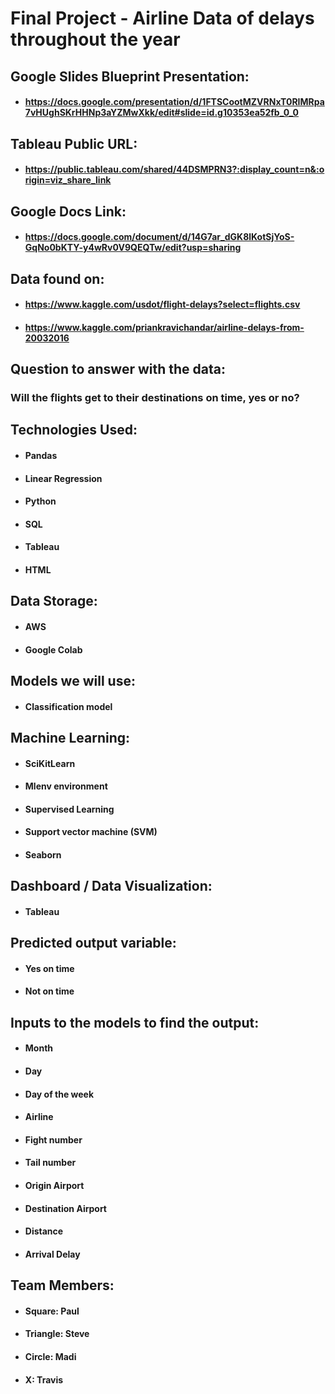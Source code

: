 # Final Project - Airline Data of delays throughout the year
## Google Slides Blueprint Presentation:
- #### https://docs.google.com/presentation/d/1FTSCootMZVRNxT0RIMRpa7vHUghSKrHHNp3aYZMwXkk/edit#slide=id.g10353ea52fb_0_0
## Tableau Public URL:
- #### https://public.tableau.com/shared/44DSMPRN3?:display_count=n&:origin=viz_share_link
## Google Docs Link:
- #### https://docs.google.com/document/d/14G7ar_dGK8lKotSjYoS-GqNo0bKTY-y4wRv0V9QEQTw/edit?usp=sharing
## Data found on:
- #### https://www.kaggle.com/usdot/flight-delays?select=flights.csv
- #### https://www.kaggle.com/priankravichandar/airline-delays-from-20032016
## Question to answer with the data:
### Will the flights get to their destinations on time, yes or no?
## Technologies Used:
- #### Pandas
- #### Linear Regression
- #### Python
- #### SQL
- #### Tableau
- #### HTML
## Data Storage:
- #### AWS
- #### Google Colab
## Models we will use:
- #### Classification model
## Machine Learning:
- #### SciKitLearn
- #### Mlenv environment
- #### Supervised Learning
- #### Support vector machine (SVM)
- #### Seaborn
## Dashboard / Data Visualization:
- #### Tableau
## Predicted output variable:
- #### Yes on time
- #### Not on time
## Inputs to the models to find the output:
- #### Month
- #### Day
- #### Day of the week
- #### Airline
- #### Fight number
- #### Tail number
- #### Origin Airport
- #### Destination Airport
- #### Distance
- #### Arrival Delay
## Team Members:
- #### Square: Paul
- #### Triangle: Steve
- #### Circle: Madi
- #### X: Travis
